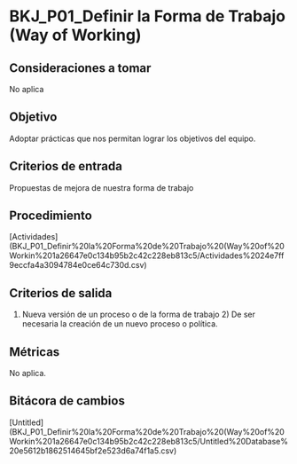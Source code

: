 # BKJ_P01_Definir la Forma de Trabajo (Way of Working)

## Consideraciones a tomar[](https://ace-software-development.github.io/Manual-de-Operaciones/docs/BlackJack/Procesos/P01_Definici%C3%B3n%20de%20la%20Forma%20de%20Trabajo#consideraciones-a-tomar)

No aplica

## Objetivo[](https://ace-software-development.github.io/Manual-de-Operaciones/docs/BlackJack/Procesos/P01_Definici%C3%B3n%20de%20la%20Forma%20de%20Trabajo#objetivo)

Adoptar prácticas que nos permitan lograr los objetivos del equipo.

## Criterios de entrada[](https://ace-software-development.github.io/Manual-de-Operaciones/docs/BlackJack/Procesos/P01_Definici%C3%B3n%20de%20la%20Forma%20de%20Trabajo#criterios-de-entrada)

Propuestas de mejora de nuestra forma de trabajo

## Procedimiento[](https://ace-software-development.github.io/Manual-de-Operaciones/docs/BlackJack/Procesos/P01_Definici%C3%B3n%20de%20la%20Forma%20de%20Trabajo#procedimiento)

[Actividades](BKJ_P01_Definir%20la%20Forma%20de%20Trabajo%20(Way%20of%20Workin%201a26647e0c134b95b2c42c228eb813c5/Actividades%2024e7ff9eccfa4a3094784e0ce64c730d.csv)

## Criterios de salida[](https://ace-software-development.github.io/Manual-de-Operaciones/docs/BlackJack/Procesos/P01_Definici%C3%B3n%20de%20la%20Forma%20de%20Trabajo#criterios-de-salida)

1) Nueva versión de un proceso o de la forma de trabajo 2) De ser necesaria la creación de un nuevo proceso o política.

## Métricas[](https://ace-software-development.github.io/Manual-de-Operaciones/docs/BlackJack/Procesos/P01_Definici%C3%B3n%20de%20la%20Forma%20de%20Trabajo#m%C3%A9tricas)

No aplica.

## Bitácora de cambios

[Untitled](BKJ_P01_Definir%20la%20Forma%20de%20Trabajo%20(Way%20of%20Workin%201a26647e0c134b95b2c42c228eb813c5/Untitled%20Database%20e5612b1862514645bf2e523d6a74f1a5.csv)
